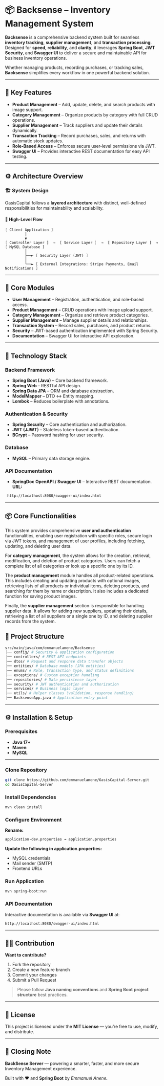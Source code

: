 # 📦 Backsense – Inventory Management System

**Backsense** is a comprehensive backend system built for seamless **inventory tracking**, **supplier management**, and **transaction processing**.  
Designed for **speed**, **reliability**, and **clarity**, it leverages **Spring Boot**, **JWT Security**, and **Swagger UI** to deliver a secure and maintainable API for business inventory operations.

Whether managing products, recording purchases, or tracking sales, **Backsense** simplifies every workflow in one powerful backend solution.

---

## 🚀 Key Features

- **Product Management** – Add, update, delete, and search products with image support.
- **Category Management** – Organize products by category with full CRUD operations.
- **Supplier Management** – Track suppliers and update their details dynamically.
- **Transaction Tracking** – Record purchases, sales, and returns with automatic stock updates.
- **Role-Based Access** – Enforces secure user-level permissions via JWT.
- **Swagger UI** – Provides interactive REST documentation for easy API testing.

---

## ⚙️ Architecture Overview
### 🏗️ System Design

OasisCapital follows a **layered architecture** with distinct, well-defined responsibilities for maintainability and scalability.

#### 🧱 High-Level Flow

```text
[ Client Application ]
         │
         ▼
[ Controller Layer ]  →  [ Service Layer ]  →  [ Repository Layer ]  →  [ MySQL Database ]
         │
         ├──► [ Security Layer (JWT) ]
         │
         └──► [ External Integrations: Stripe Payments, Email Notifications ]
```

---

## 🧠 Core Modules

- **User Management** – Registration, authentication, and role-based access.
- **Product Management** – CRUD operations with image upload support.
- **Category Management** – Organize and retrieve product categories.
- **Supplier Management** – Manage supplier details and relationships.
- **Transaction System** – Record sales, purchases, and product returns.
- **Security** – JWT-based authentication implemented with Spring Security.
- **Documentation** – Swagger UI for interactive API exploration.

---

## 🧩 Technology Stack

### Backend Framework
- **Spring Boot (Java)** – Core backend framework.
- **Spring Web** – RESTful API design.
- **Spring Data JPA** – ORM and database abstraction.
- **ModelMapper** – DTO ↔ Entity mapping.
- **Lombok** – Reduces boilerplate with annotations.

### Authentication & Security
- **Spring Security** – Core authentication and authorization.
- **JWT (JJWT)** – Stateless token-based authentication.
- **BCrypt** – Password hashing for user security.

### Database
- **MySQL** – Primary data storage engine.

### API Documentation
- **SpringDoc OpenAPI / Swagger UI** – Interactive REST documentation.  
  **URL:** 
```bash
 http://localhost:8080/swagger-ui/index.html
```

---

## 📦 Core Functionalities

This system provides comprehensive **user and authentication** functionalities, enabling user registration with specific roles, secure login via JWT tokens, and management of user profiles, including fetching, updating, and deleting user data.

For **category management**, the system allows for the creation, retrieval, modification, and deletion of product categories. Users can fetch a complete list of all categories or look up a specific one by its ID.

The **product management** module handles all product-related operations. This includes creating and updating products with optional images, retrieving lists of all products or individual items, deleting products, and searching for them by name or description. It also includes a dedicated function for saving product images.

Finally, the **supplier management** section is responsible for handling supplier data. It allows for adding new suppliers, updating their details, retrieving a list of all suppliers or a single one by ID, and deleting supplier records from the system.


## 🧩 Project Structure
```bash
src/main/java/com/emmanuelanene/Backsense
│── config/ # Security & application configuration
│── controllers/ # REST API endpoints
│── dtos/ # Request and response data transfer objects
│── entities/ # Database models (JPA entities)
│── enums/ # Role, transaction type, and status definitions
│── exceptions/ # Custom exception handling
│── repositories/ # Data persistence layer
│── security/ # JWT authentication and authorization
│── services/ # Business logic layer
│── utils/ # Helper classes (validation, response handling)
│── BacksenseApp.java # Application entry point
```


---

## ⚙️ Installation & Setup

### Prerequisites
- **Java 17+**
- **Maven**
- **MySQL**

---

### Clone Repository
```bash
git clone https://github.com/emmanuelanene/OasisCapital-Server.git
cd OasisCapital-Server
```

### Install Dependencies
```bash
mvn clean install
```

### Configure Environment
**Rename:**
```bash
application-dev.properties → application.properties
```
**Update the following in application.properties:**
- MySQL credentials
- Mail sender (SMTP)
- Frontend URLs

### Run Application
```bash
mvn spring-boot:run
```

### API Documentation

Interactive documentation is available via **Swagger UI** at:
```bash
http://localhost:8080/swagger-ui/index.html
```


---

## 🧑‍💻 Contribution

**Want to contribute?**

1. Fork the repository
2. Create a new feature branch
3. Commit your changes
4. Submit a Pull Request

> Please follow **Java naming conventions** and **Spring Boot project structure** best practices.


---

## 📄 License

This project is licensed under the **MIT License** — you’re free to use, modify, and distribute.

---


## 🏁 Closing Note

**BackSense Server** — powering a smarter, faster, and more secure Inventory Management experience.

Built with ❤️ and **Spring Boot** by *Emmanuel Anene*.
